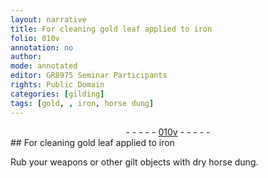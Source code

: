 ```yaml
---
layout: narrative
title: For cleaning gold leaf applied to iron
folio: 010v
annotation: no
author:
mode: annotated
editor: GR8975 Seminar Participants
rights: Public Domain
categories: [gilding]
tags: [gold, , iron, horse dung]
---
```


 <div class="folio" align="center">- - - - - <a href="http://gallica.bnf.fr/ark:/12148/btv1b10500001g/f26.image" target="_blank">010v</a> - - - - - </div> 
## For cleaning <span class="material_format"><span class="material">gold</span> leaf</span> applied to <span class="material">iron</span>

 
 <span class="activity"></span>  Rub your weapons or other gilt objects with <span class="material_format">dry <span class="material">horse dung</span></span>. 
 